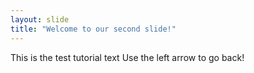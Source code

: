 ```yaml
---
layout: slide
title: "Welcome to our second slide!"
---
```

This is the test tutorial text
Use the left arrow to go back!
